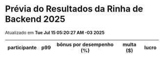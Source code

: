 # Prévia do Resultados da Rinha de Backend 2025
Atualizado em **Tue Jul 15 05:20:27 AM -03 2025**


| participante | p99 | bônus por desempenho (%) | multa ($) | lucro |
| -- | -- | -- | -- | -- |
